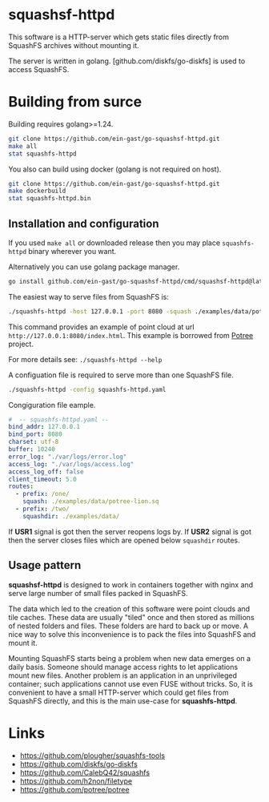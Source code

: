 # squashsf-httpd

This software is a HTTP-server which gets static files directly from SquashFS archives without mounting it.

The server is written in golang. [github.com/diskfs/go-diskfs] is used to access SquashFS.

# Building from surce

Building requires golang>=1.24.
```bash
git clone https://github.com/ein-gast/go-squashsf-httpd.git
make all
stat squashfs-httpd
```

You also can build using docker (golang is not required on host).
```bash
git clone https://github.com/ein-gast/go-squashsf-httpd.git
make dockerbuild
stat squashfs-httpd.bin
```

## Installation and configuration

If you used `make all` or downloaded release then you may place `squashfs-httpd` binary wherever you want.

Alternatively you can use golang package manager.
```bash
go install github.com/ein-gast/go-squashsf-httpd/cmd/squashsf-httpd@latest
```

The easiest way to serve files from SquashFS is:
```bash
./squashfs-httpd -host 127.0.0.1 -port 8080 -squash ./examples/data/potree-lion.sq
```

This command provides an example of point cloud at url `http://127.0.0.1:8080/index.html`. This example is borrowed from [Potree](https://github.com/potree/potree) project.

For more details see: `./squashfs-httpd --help`

A configuation file is required to serve more than one SquashFS file.
```bash
./squashfs-httpd -config squashfs-httpd.yaml
```

Congiguration file eample.
```yaml
#  -- squashfs-httpd.yaml --
bind_addr: 127.0.0.1
bind_port: 8080
charset: utf-8
buffer: 10240
error_log: "./var/logs/error.log"
access_log: "./var/logs/access.log"
access_log_off: false
client_timeout: 5.0
routes:
  - prefix: /one/
    squash: ./examples/data/potree-lion.sq
  - prefix: /two/
    squashdir: ./examples/data/
```

If **USR1** signal is got then the server reopens logs by. If **USR2** signal is got then the server closes files which are opened below `squashdir` routes.

## Usage pattern

**squashsf-httpd** is designed to work in containers together with nginx and serve large number of small files packed in SquashFS.

The data which led to the creation of this software were point clouds and tile caches. These data are usually "tiled" once and then stored as millions of nested folders and files. These folders are hard to back up or move. A nice way to solve this inconvenience is to pack the files into SquashFS and mount it.

Mounting SquashFS starts being a problem when new data emerges on a daily basis. Someone should manage access rights to let applications mount new files. Another problem is an application in an unprivileged container; such applications cannot use even FUSE without tricks. So, it is convenient to have a small HTTP-server which could get files from SquashFS directly, and this is the main use-case for **squashfs-httpd**.

# Links
- https://github.com/plougher/squashfs-tools
- https://github.com/diskfs/go-diskfs
- https://github.com/CalebQ42/squashfs
- https://github.com/h2non/filetype
- https://github.com/potree/potree

